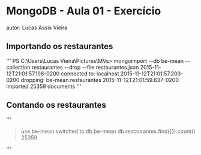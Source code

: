 # MongoDB - Aula 01 - Exercício
autor: Lucas Assis Vieira
## Importando os restaurantes

'''
PS C:\Users\Lucas Vieira\Pictures\MVs> mongoimport --db be-mean --collection restaurantes --drop --file restaurantes.json
2015-11-12T21:01:57.198-0200    connected to: localhost
2015-11-12T21:01:57.203-0200    dropping: be-mean.restaurantes
2015-11-12T21:01:59.637-0200    imported 25359 documents
'''

## Contando os restaurantes

'''
> use be-mean
switched to db be-mean
> db.restaurantes.find({}).count()
25359

'''